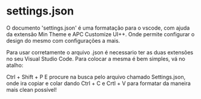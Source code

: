# settings.json
O documento 'settings.json' é uma formatação para o vscode, com ajuda da extensão Min Theme e APC Customize UI++. Onde permite configurar o design do mesmo com configurações a mais.

Para usar corretamente o arquivo .json é necessario ter as duas extensões no seu Visual Studio Code. Para colocar a mesma é bem simples, vá no atalho:

Ctrl + Shift + P  E procure na busca pelo arquivo chamado Settings.json, onde ira copiar e colar dando Ctrl + C e Crtl + V para formatar da maneira mais clean possível!
